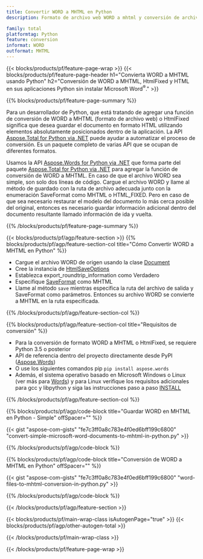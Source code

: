 ```yaml
---
title: Convertir WORD a MHTML en Python
description: Formato de archivo web WORD a mhtml y conversión de archivos HtmlFixed en sus aplicaciones de Python sin usar Microsoft Word 

family: total
platformtag: Python
feature: conversion
informat: WORD
outformat: MHTML
---
```

{{< blocks/products/pf/feature-page-wrap >}}
{{< blocks/products/pf/feature-page-header h1="Convierta WORD a MHTML usando Python" h2="Conversión de WORD a MHTML, HtmlFixed y HTML en sus aplicaciones Python sin instalar Microsoft Word<sup>&reg;</sup>." >}}

{{% blocks/products/pf/feature-page-summary %}}

Para un desarrollador de Python, que está tratando de agregar una función de conversión de WORD a MHTML (formato de archivo web) o HtmlFixed significa que desea guardar el documento en formato HTML utilizando elementos absolutamente posicionados dentro de la aplicación. La API [Aspose.Total for Python via .NET](https://products.aspose.com/total/python-net/) puede ayudar a automatizar el proceso de conversión. Es un paquete completo de varias API que se ocupan de diferentes formatos. 

Usamos la API [Aspose.Words for Python via .NET](https://products.aspose.com/words/python-net/) que forma parte del paquete [Aspose.Total for Python via .NET](https://products.aspose.com/total/python-net/) para agregar la función de conversión de WORD a MHTML. En caso de que el archivo WORD sea simple, son solo dos líneas de código. Cargue el archivo WORD y llame al método de guardado con la ruta de archivo adecuada junto con la enumeración SaveFormat como MHTML o HTML_FIXED. Pero en caso de que sea necesario restaurar el modelo del documento lo más cerca posible del original, entonces es necesario guardar información adicional dentro del documento resultante llamado información de ida y vuelta.

{{% /blocks/products/pf/feature-page-summary %}}

{{< blocks/products/pf/agp/feature-section >}}
{{% blocks/products/pf/agp/feature-section-col title="Cómo Convertir WORD a MHTML en Python" %}}
- Cargue el archivo WORD de origen usando la clase [Document](https://reference.aspose.com/words/python-net/aspose.words/document/)
- Cree la instancia de [HtmlSaveOptions](https://reference.aspose.com/words/python-net/aspose.words.saving/htmlsaveoptions/)
- Establezca export_roundtrip_information como Verdadero
- Especifique [SaveFormat](https://reference.aspose.com/words/python-net/aspose.words/saveformat/) como MHTML
- Llame al método `save` mientras especifica la ruta del archivo de salida y SaveFormat como parámetros. Entonces su archivo WORD se convierte a MHTML en la ruta especificada.

{{% /blocks/products/pf/agp/feature-section-col %}}

{{% blocks/products/pf/agp/feature-section-col title="Requisitos de conversión" %}}

- Para la conversión de formato WORD a MHTML o HtmlFixed, se requiere Python 3.5 o posterior
- API de referencia dentro del proyecto directamente desde PyPI ([Aspose.Words](https://pypi.org/project/aspose-words/))
- O use los siguientes comandos pip ```pip install aspose.words```
- Además, el sistema operativo basado en Microsoft Windows o Linux (ver más para [Words](https://docs.aspose.com/words/python-net/system-requirements/)) y para Linux verifique los requisitos adicionales para gcc y libpython y siga las instrucciones paso a paso [INSTALL](https://docs.aspose.com/words/python-net/installation/)
 

{{% /blocks/products/pf/agp/feature-section-col %}}

{{% blocks/products/pf/agp/code-block title="Guardar WORD en MHTML en Python - Simple" offSpacer="" %}}

{{< gist "aspose-com-gists" "fe7c3ff0a8c783e4f0ed6bff199c6800" "convert-simple-microsoft-word-documents-to-mhtml-in-python.py" >}}

{{% /blocks/products/pf/agp/code-block %}}

{{% blocks/products/pf/agp/code-block title="Conversión de WORD a MHTML en Python" offSpacer="" %}}

{{< gist "aspose-com-gists" "fe7c3ff0a8c783e4f0ed6bff199c6800" "word-files-to-mhtml-conversion-in-python.py" >}}

{{% /blocks/products/pf/agp/code-block %}}

{{< /blocks/products/pf/agp/feature-section >}}

{{< blocks/products/pf/main-wrap-class isAutogenPage="true" >}}
{{< blocks/products/pf/agp/other-autogen-total >}}

{{< /blocks/products/pf/main-wrap-class >}}

{{< /blocks/products/pf/feature-page-wrap >}}